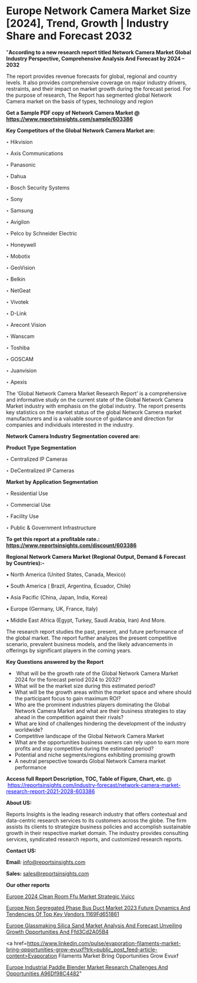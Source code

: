# Europe Network Camera Market Size [2024], Trend, Growth | Industry Share and Forecast 2032

"<strong>According to a new research report titled Network Camera Market Global Industry Perspective, Comprehensive Analysis And Forecast by 2024 – 2032</strong>

The report provides revenue forecasts for global, regional and country levels. It also provides comprehensive coverage on major industry drivers, restraints, and their impact on market growth during the forecast period. For the purpose of research, The Report has segmented global Network Camera market on the basis of types, technology and region

<strong>Get a Sample PDF copy of Network Camera Market </strong><strong>@<a href=https://www.reportsinsights.com/sample/603386 style=color:#0000ff;> https://www.reportsinsights.com/sample/603386</a></strong></font>

<strong>Key Competitors of the Global Network Camera Market are:</strong>

‣ Hikvision

‣ Axis Communications

‣ Panasonic

‣ Dahua

‣ Bosch Security Systems

‣ Sony

‣ Samsung

‣ Avigilon

‣ Pelco by Schneider Electric

‣ Honeywell

‣ Mobotix

‣ GeoVision

‣ Belkin

‣ NetGeat

‣ Vivotek

‣ D-Link

‣ Arecont Vision

‣ Wanscam

‣ Toshiba

‣ GOSCAM

‣ Juanvision

‣ Apexis

The ‘Global Network Camera Market Research Report’ is a comprehensive and informative study on the current state of the Global Network Camera Market industry with emphasis on the global industry. The report presents key statistics on the market status of the global Network Camera market manufacturers and is a valuable source of guidance and direction for companies and individuals interested in the industry.

<strong>Network Camera Industry Segmentation covered are:</strong>

<strong>Product Type Segmentation</strong>

‣ Centralized IP Cameras

‣ DeCentralized IP Cameras

<strong>Market by Application Segmentation</strong>

‣ Residential Use

‣ Commercial Use

‣ Facility Use

‣ Public & Government Infrastructure

<strong>To get this report at a profitable rate.: <a href=https://www.reportsinsights.com/discount/603386 style=color:#0000ff;>https://www.reportsinsights.com/discount/603386</a></strong></font>

<strong>Regional Network Camera Market (Regional Output, Demand &amp; Forecast by Countries):-</strong>

• North America (United States, Canada, Mexico)

• South America ( Brazil, Argentina, Ecuador, Chile)

• Asia Pacific (China, Japan, India, Korea)

• Europe (Germany, UK, France, Italy)

• Middle East Africa (Egypt, Turkey, Saudi Arabia, Iran) And More.

The research report studies the past, present, and future performance of the global market. The report further analyzes the present competitive scenario, prevalent business models, and the likely advancements in offerings by significant players in the coming years.

<strong>Key Questions answered by the Report</strong>
<ul>
  <li> What will be the growth rate of the Global Network Camera Market 2024 for the forecast period 2024 to 2032?</li>
  <li>What will be the market size during this estimated period?</li>
  <li>What will be the growth areas within the market space and where should the participant focus to gain maximum ROI?</li>
  <li>Who are the prominent industries players dominating the Global Network Camera Market and what are their business strategies to stay ahead in the competition against their rivals?</li>
  <li>What are kind of challenges hindering the development of the industry worldwide?</li>
  <li>Competitive landscape of the Global Network Camera Market</li>
  <li>What are the opportunities business owners can rely upon to earn more profits and stay competitive during the estimated period?</li>
  <li>Potential and niche segments/regions exhibiting promising growth</li>
  <li>A neutral perspective towards Global Network Camera market performance</li>
</ul>
<strong>Access full Report Description, TOC, Table of Figure, Chart, etc. </strong>@  <a href=https://reportsinsights.com/industry-forecast/network-camera-market-research-report-2021-2028-603386 style=color:#0000ff;>https://reportsinsights.com/industry-forecast/network-camera-market-research-report-2021-2028-603386</a></font>

<strong><strong>About US</strong>:</strong>

Reports Insights is the leading research industry that offers contextual and data-centric research services to its customers across the globe. The firm assists its clients to strategize business policies and accomplish sustainable growth in their respective market domain. The industry provides consulting services, syndicated research reports, and customized research reports.

<strong>Contact US:</strong>

<p class=""""><b>Email:</b> <a href=mailto:info@reportsinsights.com>info@reportsinsights.com</a></p>
<p class=""""><b>Sales:</b> <a href=mailto:sales@reportsinsights.com>sales@reportsinsights.com</a></p>

<strong>Our other reports</strong>

<a href=https://www.linkedin.com/pulse/europe-2024-clean-room-ffu-market-strategic-vujcc/>Europe 2024 Clean Room Ffu Market Strategic Vujcc</a>

<a href=https://medium.com/@reportsinsights.aj/europe-non-segregated-phase-bus-duct-market-2023-future-dynamics-and-tendencies-of-top-key-vendors-1169fd651861>Europe Non Segregated Phase Bus Duct Market 2023 Future Dynamics And Tendencies Of Top Key Vendors 1169Fd651861</a>

<a href=https://medium.com/@yadavahaan91/europe-glassmaking-silica-sand-market-analysis-and-forecast-unveiling-growth-opportunities-and-ffd3cd2a05b4>Europe Glassmaking Silica Sand Market Analysis And Forecast Unveiling Growth Opportunities And Ffd3Cd2A05B4</a>

<a href=https://www.linkedin.com/pulse/evaporation-filaments-market-bring-opportunities-grow-evuxf?trk=public_post_feed-article-content>Evaporation Filaments Market Bring Opportunities Grow Evuxf</a>

<a href=https://medium.com/@nadeemkazi0003/europe-industrial-paddle-blender-market-research-challenges-and-opportunities-a96df98c4482>Europe Industrial Paddle Blender Market Research Challenges And Opportunities A96Df98C4482</a>"
